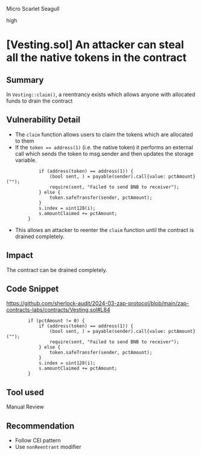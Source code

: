 Micro Scarlet Seagull

high

# [Vesting.sol] An attacker can steal all the native tokens in the contract

## Summary
In `Vesting::claim()`, a reentrancy exists which allows anyone with allocated funds to drain the contract

## Vulnerability Detail
- The `claim` function allows users to claim the tokens which are allocated to them
- If the `token == address(1)` (i.e. the native token) it performs an external call which sends the token to msg.sender and then updates the storage variable.
```solidity
            if (address(token) == address(1)) {
                (bool sent, ) = payable(sender).call{value: pctAmount}("");
                require(sent, "Failed to send BNB to receiver");
            } else {
                token.safeTransfer(sender, pctAmount);
            }
            s.index = uint128(i);
            s.amountClaimed += pctAmount;
        }
```
- This allows an attacker to reenter the `claim` function until the contract is drained completely.

## Impact
The contract can be drained completely.

## Code Snippet
https://github.com/sherlock-audit/2024-03-zap-protocol/blob/main/zap-contracts-labs/contracts/Vesting.sol#L84

```solidity
        if (pctAmount != 0) {
            if (address(token) == address(1)) {
                (bool sent, ) = payable(sender).call{value: pctAmount}("");
                require(sent, "Failed to send BNB to receiver");
            } else {
                token.safeTransfer(sender, pctAmount);
            }
            s.index = uint128(i);
            s.amountClaimed += pctAmount;
        }
```

## Tool used

Manual Review

## Recommendation
- Follow CEI pattern
- Use `nonReentrant` modifier
